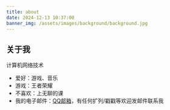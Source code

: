 ```yaml
---
title: about
date: 2024-12-13 10:37:00
banner_img: /assets/images/background/background.jpg
---
```


## 关于我

计算机网络技术

- 爱好：游戏、音乐
- 游戏：王者荣耀
- 不喜欢：上无聊的课
- 我的电子邮件：[QQ邮箱]()，有任何扩列/戳戳等欢迎发邮件联系我
